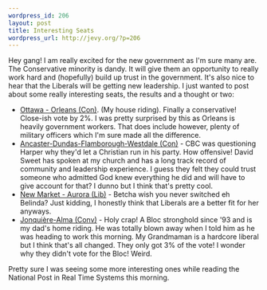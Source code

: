 ```yaml
--- 
wordpress_id: 206
layout: post
title: Interesting Seats
wordpress_url: http://jevy.org/?p=206
---
```

Hey gang!  I am really excited for the new government as I'm sure many are.  The Conservative minority is dandy.  It will give them an opportunity to really work hard and (hopefully) build up trust in the government.  It's also nice to hear that the Liberals will be getting new leadership.  I just wanted to post about some really interesting seats, the results and a thought or two:
<ul>
	<li><a href="http://www.cbc.ca/canadavotes/riding/170/">Ottawa - Orleans (Con)</a>.  (My house riding).  Finally a conservative!  Close-ish vote by 2%.  I was pretty surprised by this as Orleans is heavily government workers.  That does include however, plenty of military officers which I'm sure made all the difference.</li>
	<li><a href="http://www.cbc.ca/canadavotes/riding/110/">Ancaster-Dundas-Flamborough-Westdale (Con)</a> - CBC was questioning Harper why they'd let a Christian run in his party.  How offensive!  David Sweet has spoken at my church and has a long track record of community and leadership experience.  I guess they felt they could trust someone who admitted God knew everything he did and will have to give account for that?  I dunno but I think that's pretty cool.</li>
	<li><a href="http://www.cbc.ca/canadavotes/riding/160/">New Market - Aurora (Lib)</a> - Betcha wish you never switched eh Belinda?  Just kidding, I honestly think that Liberals are a better fit for her anyways.</li>
	<li><a href="http://www.cbc.ca/canadavotes/riding/060/">Jonquière-Alma (Conv)</a> - Holy crap!  A Bloc stronghold since '93 and is my dad's home riding.  He was totally blown away when I told him as he was heading to work this morning.  My Grandmaman is a hardcore liberal but I think that's all changed.  They only got 3% of the vote!  I wonder why they didn't vote for the Bloc!  Weird.</li>
</ul>
Pretty sure I was seeing some more interesting ones while reading the National Post in Real Time Systems this morning.
